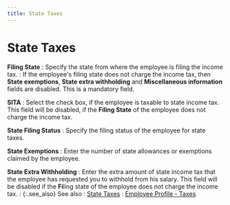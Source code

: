 ```yaml
---
title: State Taxes
---
```


# State Taxes


**Filing State**
: Specify the state from where the employee is filing  the income tax.
: If the employee's filing state does not charge the  income tax, then **State exemptions**,  **State extra withholding** and **Miscellaneous information** fields are  disabled. This is a mandatory field.


**SITA**
: Select the check box, if the employee is taxable  to state income tax. This field will be disabled, if the **Filing State** of the employee does not charge the income tax.


**State Filing Status**
: Specify the filing status of the employee for state  taxes.


**State Exemptions**
: Enter the number of state allowances or exemptions  claimed by the employee.


**State Extra Withholding**
: Enter the extra amount of state income tax that  the employee has requested you to withhold from his salary. This field  will be disabled if the **Fi**ling  state of the employee does not charge the income tax.
: {:.see_also}
See also
: [State Taxes]({{site.prl_baseurl}}/misc/state_taxes_2.html)
: [Employee  Profile - Taxes]({{site.prl_baseurl}}/misc/the_employee_profile_taxes.html)
